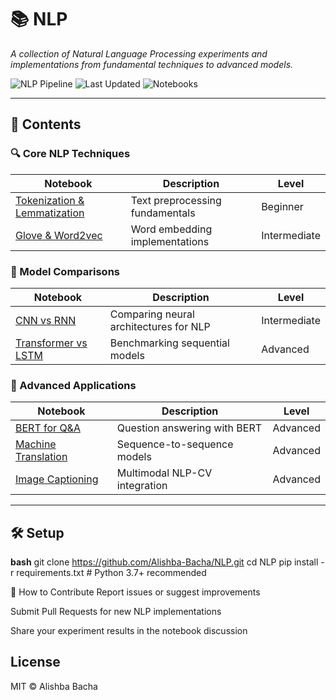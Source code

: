 # 📚 NLP 
*A collection of Natural Language Processing experiments and implementations from fundamental techniques to advanced models.*

![NLP Pipeline](https://img.shields.io/badge/NLP-Pipeline-blue) 
![Last Updated](https://img.shields.io/github/last-commit/Alishba-Bacha/NLP) 
![Notebooks](https://img.shields.io/badge/Notebooks-7-orange)

---

## 🧠 Contents

### 🔍 Core NLP Techniques
| Notebook | Description | Level |
|----------|-------------|-------|
| [Tokenization & Lemmatization](Tokenization&Lemmatization.ipynb) | Text preprocessing fundamentals | Beginner |
| [Glove & Word2vec](Glove&Word2vec.ipynb) | Word embedding implementations | Intermediate |

### 🤖 Model Comparisons
| Notebook | Description | Level |
|----------|-------------|-------|
| [CNN vs RNN](CNN_Vs_RNN.ipynb) | Comparing neural architectures for NLP | Intermediate |
| [Transformer vs LSTM](Transformer_Vs_LSTM.ipynb) | Benchmarking sequential models | Advanced |

### 🚀 Advanced Applications
| Notebook | Description | Level |
|----------|-------------|-------|
| [BERT for Q&A](BERT_for_Q&A.ipynb) | Question answering with BERT | Advanced |
| [Machine Translation](Machine_Translation.ipynb) | Sequence-to-sequence models | Advanced |
| [Image Captioning](Image_Captioning.ipynb) | Multimodal NLP-CV integration | Advanced |

---

## 🛠️ Setup
**bash**
git clone https://github.com/Alishba-Bacha/NLP.git
cd NLP
pip install -r requirements.txt  # Python 3.7+ recommended


🤝 How to Contribute
Report issues or suggest improvements

Submit Pull Requests for new NLP implementations

Share your experiment results in the notebook discussion

## License
MIT © Alishba Bacha

